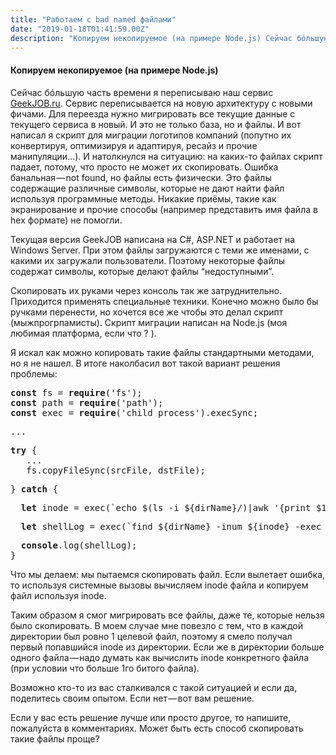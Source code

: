 ```yaml
---
title: "Работаем с bad named файлами"
date: "2019-01-18T01:41:59.00Z"
description: "Копируем некопируемое (на примере Node.js) Сейчас бóльшую часть времени я переписываю наш сервис GeekJOB.ru [https://geekjob.ru]"
---
```


<!--kg-card-begin: html--><h4>Копируем некопируемое (на примере Node.js)</h4>
<p>Сейчас бóльшую часть времени я переписываю наш сервис <a href="https://geekjob.ru" target="_blank" rel="noopener noreferrer">GeekJOB.ru</a>. Сервис переписывается на новую архитектуру с новыми фичами. Для переезда нужно мигрировать все текущие данные с текущего сервиса в новый. И это не только база, но и файлы. И вот написал я скрипт для миграции логотипов компаний (попутно их конвертируя, оптимизируя и адаптируя, ресайз и прочие манипуляции…). И натолкнулся на ситуацию: на каких-то файлах скрипт падает, потому, что просто не может их скопировать. Ошибка банальная — not found, но файлы есть физически. Это файлы содержащие различные символы, которые не дают найти файл используя программные методы. Никакие приёмы, такие как экранирование и прочие способы (например представить имя файла в hex формате) не помогли.</p>
<p>Текущая версия GeekJOB написана на C#, ASP.NET и работает на Windows Server. При этом файлы загружаются с теми же именами, с какими их загружали пользователи. Поэтому некоторые файлы содержат символы, которые делают файлы “недоступными”.</p>
<p>Скопировать их руками через консоль так же затруднительно. Приходится применять специальные техники. Конечно можно было бы ручками перенести, но хочется все же чтобы это делал скрипт (мыжпрогрпамисты). Скрипт миграции написан на Node.js (моя любимая платформа, если что ? ).</p>
<p>Я искал как можно копировать такие файлы стандартными методами, но я не нашел. В итоге наколбасил вот такой вариант решения проблемы:</p>
<pre><strong>const</strong> fs = <strong>require</strong>('fs');<br><strong>const</strong> path = <strong>require</strong>('path');<br><strong>const</strong> exec = <strong>require</strong>('child_process').execSync;</pre>
<pre>...</pre>
<pre><strong>try</strong> {<br>   ...<br>   fs.copyFileSync(srcFile, dstFile);</pre>
<pre>} <strong>catch</strong> {</pre>
<pre>  <strong>let</strong> inode = exec(`echo $(ls -i ${dirName}/)|awk '{print $1}'`).toString().trim();</pre>
<pre>  <strong>let</strong> shellLog = exec(`find ${dirName} -inum ${inode} -exec cp -v {} ${newFile} \;`).toString();</pre>
<pre>  <strong>console</strong>.log(shellLog);<br>}</pre>
<p>Что мы делаем: мы пытаемся скопировать файл. Если вылетает ошибка, то используя системные вызовы вычисляем inode файла и копируем файл используя inode.</p>
<p>Таким образом я смог мигрировать все файлы, даже те, которые нельзя было скопировать. В моем случае мне повезло с тем, что в каждой директории был ровно 1 целевой файл, поэтому я смело получал первый попавшийся inode из директории. Если же в директории больше одного файла — надо думать как вычислить inode конкретного файла (при условии что больше 1го битого файла).</p>
<p>Возможно кто-то из вас сталкивался с такой ситуацией и если да, поделитесь своим опытом. Если нет — вот вам решение.</p>
<p>Если у вас есть решение лучше или просто другое, то напишите, пожалуйста в комментариях. Может быть есть способ скопировать такие файлы проще?</p>

<!--kg-card-end: html-->

